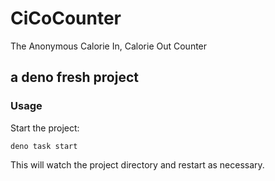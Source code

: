 # CiCoCounter

The Anonymous Calorie In, Calorie Out Counter

## a deno fresh project

### Usage

Start the project:

```
deno task start
```

This will watch the project directory and restart as necessary.
